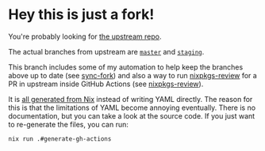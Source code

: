 # Hey this is just a fork!

You're probably looking for [the upstream
repo](https://github.com/NixOS/nixpkgs).

The actual branches from upstream are
[`master`](https://github.com/thiagokokada/nixpkgs/tree/master) and
[`staging`](https://github.com/thiagokokada/nixpkgs/tree/staging).

This branch includes some of my automation to help keep the branches above up
to date (see [sync-fork](./actions/sync-fork.nix)) and also a way to run
[nixpkgs-review](https://github.com/Mic92/nixpkgs-review) for a PR in upstream
inside GitHub Actions (see [nixpkgs-review](./actions/nixpkgs-review.nix)).

It is [all generated from
Nix](https://kokada.dev/blog/generating-yaml-files-with-nix/) instead of
writing YAML directly. The reason for this is that the limitations of YAML
become annoying eventually. There is no documentation, but you can take a look
at the source code. If you just want to re-generate the files, you can run:

```console
nix run .#generate-gh-actions
```
